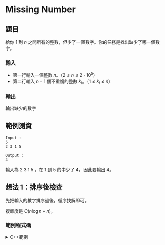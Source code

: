Missing Number
===

題目
---
給你 $1$ 到 $n$ 之間所有的整數，但少了一個數字。你的任務是找出缺少了哪一個數字。

### 輸入
- 第一行輸入一個整數 $n$。（$2 \le n \le 2 \cdot 10^5$）
- 第二行輸入 $n-1$ 個不重複的整數 $k_i$。（$1 \le k_i \le n$）

### 輸出
輸出缺少的數字

範例測資
---
```
Input : 
5
2 3 1 5

Output :
4
```

輸入為 $2$ $3$ $1$ $5$ ，在 $1$ 到 $5$ 的中少了 $4$，因此要輸出 $4$。

想法 1：排序後檢查
---
先把輸入的數字排序過後，循序找解即可。

複雜度是 $O(n\log n+n)$。

### 範例程式碼

<details> 
<summary>C++範例</summary>
```cpp
#include <bits/stdc++.h>
using namespace std;

int main() {
    int n, x;
    vector<int> xs;
    cin >> n;
    for (int i = 0; i < n - 1; i++) {
        cin >> x;
        xs.push_back(x);
    }
    sort(xs.begin(), xs.end());
    for (int i = 0; i < n; i++) {
        if(xs[i] != i + 1) {
            cout << i + 1;
            break;
        }
    }
}
```
</details>

想法 2：計數檢查
---
我們可以先建立長度為 $n$ 的列表來記錄個別數字出現的次數（在這題要不是 $0$ 就是 $1$），之後遍歷整個列表找哪個數字出現 $0$ 次就好。

### 範例程式碼
```cpp=
#include <bits/stdc++.h>
using namespace std;

int main() {
    int n, x;
    cin >> n;
    vector<int> cnt(n, 0);
    for (int i = 0; i < n - 1; i++) {
        cin >> x;
        cnt[x-1] = 1;
    }
    for (int i = 0; i < n; i++) {
        if(cnt[i] == 0) {
            cout << i + 1;
            break;
        }
    }
}
```

想法 3：從總和檢查
---
考慮一個有結合律與交換律的「加法」運算 $\oplus$，那麼輸入就可以不斷用 $\oplus$ 來「加總」成 \\[
  1 \oplus 2 \oplus \cdots \oplus (k-1) \oplus (k+1) \oplus \cdots \oplus n,
\\] 其中 $k$ 是缺少的數字。如果這個 $\oplus$ 運算是可逆的，那我們就能拿完整 $1 \oplus 2 \oplus \cdots \oplus n$ 的結果「減去」上面的「總和」，得到缺少的 $k$。

基本上需要 $O(n)$ 的時間與 $O(1)$ 的空間來計算「總和」。

下面依照選用的運算 $\oplus$，提供兩種不同的方法。

### 想法 3-1：加法版
使用加法。其中我們有等差級數公式 $1 + 2 + \dots + n = \dfrac{n(n+1)}{2}$。

但要注意 $n$ 足夠大的時候，總和會超過 `int` 的範圍，必須使用 `long long` 才能通過 CSES 的測資。

> 或者你可以在每次運算後都 mod 比 $n$ 大的數。

### 範例程式碼
```cpp=
#include <bits/stdc++.h>
using namespace std;

int main() {
    long long n, x;
    long long sum = 0;
    cin >> n;
    for (int i = 0; i < n - 1; i++) {
        cin >> x;
        sum += x;
    }
    cout << (n * (n + 1) / 1) - sum;
}
```

### 想法 3-2：XOR 版
令 $a \oplus b$ 為 $a$ 與 $b$ 經過 bitwise XOR（也就是程式上的 `a ^ b`）之後的運算結果，這個運算也是滿足結合律與交換律的。並且任何整數的反元素就是自己：$a \oplus b \oplus b = a$，換句話說，「減去」跟「加上」是同樣的運算。

另外，觀察可得 $4k \oplus (4k+1) \oplus (4k+2) \oplus (4k+3) = 0$，於是就有\\[
  1 \oplus 2 \oplus \cdots \oplus n
  = (4 \lfloor n/4 \rfloor) \oplus \cdots \oplus n,
\\]其中 $4 \lfloor n/4 \rfloor$ 可以用 `n >> 2 << 2` 算得。

這個方法相較於上一個的方法好的地方在於總和一定比 $2n$ 來得小，較不用擔心太大的 $n$ 會超出整數範圍。

> 下面的過程中都是位元運算，若加上 io 優化這題甚至能做成 n 到 8e18 的鴨腸題。

### 範例程式碼
```cpp=
#include <bits/stdc++.h>
using namespace std;

int main() {
    int n, x;
    int all = 0, sum = 0;
    cin >> n;
    for (int i = 0; i < n - 1; i++) {
        cin >> x;
        sum ^= x;
    }
    for (int i = n >> 2 << 2; i <= n; i++) {
        all ^= i;
    }
    cout << (all ^ sum);
}
```
---
回 [「CSES題解集」](https://hackmd.io/MpE3CP9eQUu20n3scMF5Fw?view)